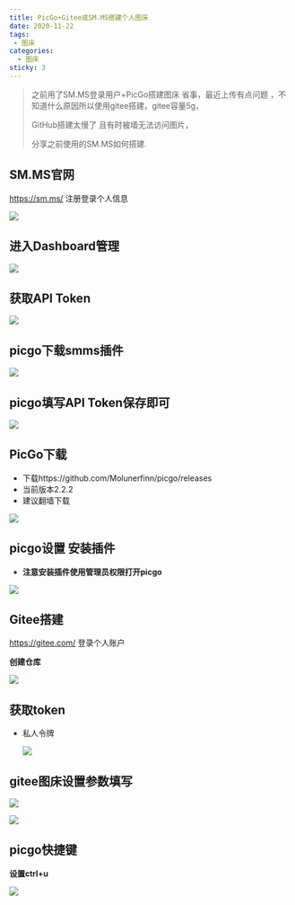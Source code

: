 ```yaml
---
title: PicGo+Gitee或SM.MS搭建个人图床
date: 2020-11-22
tags:
 - 图床
categories:
  - 图床  
sticky: 3
---
```


> 之前用了SM.MS登录用户+PicGo搭建图床 省事，最近上传有点问题 ，不知道什么原因所以使用gitee搭建，gitee容量5g，
>
> GitHub搭建太慢了 且有时被墙无法访问图片，
>
> 分享之前使用的SM.MS如何搭建.

<!-- more -->
## SM.MS官网

https://sm.ms/    注册登录个人信息

![](https://gitee.com/daixiaomao/Images/raw/master/img/20200811230006.png)

## **进入Dashboard管理**

![](https://gitee.com/daixiaomao/Images/raw/master/img/20200811230120.png)

## **获取API Token**

![](https://gitee.com/daixiaomao/Images/raw/master/img/20200811230323.png)

## picgo下载smms插件

![](https://gitee.com/daixiaomao/Images/raw/master/img/20200811230508.png)

## picgo填写API Token保存即可

![](https://gitee.com/daixiaomao/Images/raw/master/img/20200811230432.png)

## PicGo下载

- 下载https://github.com/Molunerfinn/picgo/releases
- 当前版本2.2.2
- 建议翻墙下载

![](https://gitee.com/daixiaomao/Images/raw/master/img/20200811223846.png)

## picgo设置 安装插件

- **注意安装插件使用管理员权限打开picgo**

![](https://gitee.com/daixiaomao/Images/raw/master/img/20200811224331.png)

## Gitee搭建
https://gitee.com/ 登录个人账户

**创建仓库**

![](https://gitee.com/daixiaomao/Images/raw/master/img/20200811224048.png)

## 获取token

- 私人令牌

  ![](https://gitee.com/daixiaomao/Images/raw/master/img/20200811224121.png)

## gitee图床设置参数填写

![](https://gitee.com/daixiaomao/Images/raw/master/img/20200811224659.png)

![](https://gitee.com/daixiaomao/Images/raw/master/img/20200811225215.png)

## picgo快捷键

**设置ctrl+u**

![](https://gitee.com/daixiaomao/Images/raw/master/img/20200811225336.png)